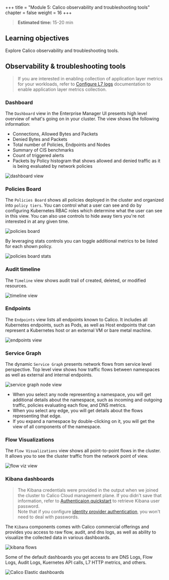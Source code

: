 +++
title = "Module 5: Calico observability and troubleshooting tools"
chapter = false
weight = 16
+++

>**Estimated time:** 15-20 min

## Learning objectives

Explore Calico observability and troubleshooting tools.

## Observability & troubleshooting tools

>If you are interested in enabling collection of application layer metrics for your workloads, refer to [Configure L7 logs](https://docs.tigera.io/visibility/elastic/l7/configure) documentation to enable application layer metrics collection.

### Dashboard

The `Dashboard` view in the Enterprise Manager UI presents high level overview of what's going on in your cluster. The view shows the following information:

- Connections, Allowed Bytes and Packets
- Denied Bytes and Packets
- Total number of Policies, Endpoints and Nodes
- Summary of CIS benchmarks
- Count of triggered alerts
- Packets by Policy histogram that shows allowed and denied traffic as it is being evaluated by network policies

![dashboard view](../images/dashboard-view.png)

### Policies Board

The `Policies Board` shows all policies deployed in the cluster and organized into `policy tiers`. You can control what a user can see and do by configuring Kubernetes RBAC roles which determine what the user can see in this view. You can also use controls to hide away tiers you're not interested in at any given time.

![policies board](../images/policies-board.png)

By leveraging stats controls you can toggle additional metrics to be listed for each shown policy.

![policies board stats](../images/policies-board-stats.png)

### Audit timeline

The `Timeline` view shows audit trail of created, deleted, or modified resources.

![timeline view](../images/timeline-view.png)

### Endpoints

The `Endpoints` view lists all endpoints known to Calico. It includes all Kubernetes endpoints, such as Pods, as well as Host endpoints that can represent a Kubernetes host or an external VM or bare metal machine.

![endpoints view](../images/endpoints-view.png)

### Service Graph

The dynamic `Service Graph` presents network flows from service level perspective. Top level view shows how traffic flows between namespaces as well as external and internal endpoints.

![service graph node view](../images/service-graph-node.png)

- When you select any node representing a namespace, you will get additional details about the namespace, such as incoming and outgoing traffic, policies evaluating each flow, and DNS metrics.
- When you select any edge, you will get details about the flows representing that edge.
- If you expand a namespace by double-clicking on it, you will get the view of all components of the namespace.

### Flow Visualizations

The `Flow Visualizations` view shows all point-to-point flows in the cluster. It allows you to see the cluster traffic from the network point of view.

![flow viz view](../images/flow-viz.png)

### Kibana dashboards

>The Kibana credentials were provided in the output when we joined the cluster to Calico Cloud management plane. If you didn't save that information, refer to [Authenticaion quickstart](https://docs.tigera.io/getting-started/cnx/authentication-quickstart) to retrieve Kibana user password.  
Note that if you configure [identity provider authentication](https://docs.tigera.io/getting-started/cnx/configure-identity-provider), you won't need to deal with passwords.

The `Kibana` components comes with Calico commercial offerings and provides you access to raw flow, audit, and dns logs, as well as ability to visualize the collected data in various dashboards.

![kibana flows](../images/kibana-flow-logs.png)

Some of the default dashboards you get access to are DNS Logs, Flow Logs, Audit Logs, Kuernetes API calls, L7 HTTP metrics, and others.

![Calico Elastic dashboards](../images/calico-elastic-dashboards.png)
